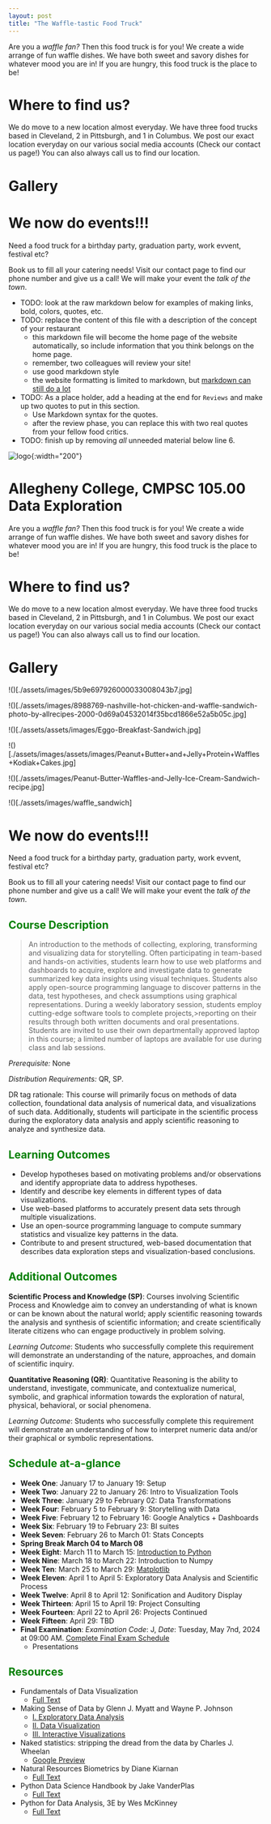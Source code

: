 ```yaml
---
layout: post
title: "The Waffle-tastic Food Truck"
---
```


Are you a _waffle fan?_ Then this food truck is for you! We create a wide arrange
of fun waffle dishes. We have both sweet and savory dishes for whatever mood 
you are in! If you are hungry, this food truck is the place to be!

# Where to find us?

We do move to a new location almost everyday. We have three food trucks 
based in Cleveland, 2 in Pittsburgh, and 1 in Columbus. We post our exact 
location everyday on our various social media accounts (Check our contact us 
page!) You can also always call us to find our location.

# Gallery

# We now do events!!!

Need a food truck for a birthday party, graduation party, work evvent, festival
etc?

Book us to fill all your catering needs! Visit our contact page to find our 
phone number and give us a call! We will make your event the _talk of the town_.

- TODO: look at the raw markdown below for examples of making links, bold, colors, quotes, etc.
- TODO: replace the content of this file with a description of the concept of your restaurant
  - this markdown file will become the home page of the website automatically, so include
    information that you think belongs on the home page.
  - remember, two colleagues will review your site!
  - use good markdown style
  - the website formatting is limited to markdown, but
  [markdown can still do a lot](https://www.markdownguide.org/tools/jekyll/)
- TODO: As a place holder, add a heading at the end for `Reviews` and make up two quotes to
  put in this section.
  - Use Markdown syntax for the quotes.
  - after the review phase, you can replace this with two real quotes from your fellow
  food critics.
- TODO: finish up by removing _all_ unneeded material below line 6.

![logo](./assets/images/magnifying-glass-logo.jpeg){:width="200"}

# Allegheny College, CMPSC 105.00 Data Exploration


Are you a _waffle fan?_ Then this food truck is for you! We create a wide arrange
of fun waffle dishes. We have both sweet and savory dishes for whatever mood 
you are in! If you are hungry, this food truck is the place to be!

# Where to find us?

We do move to a new location almost everyday. We have three food trucks 
based in Cleveland, 2 in Pittsburgh, and 1 in Columbus. We post our exact 
location everyday on our various social media accounts (Check our contact us 
page!) You can also always call us to find our location.

# Gallery

!()[./assets/images/5b9e697926000033008043b7.jpg]

!()[./assets/images/8988769-nashville-hot-chicken-and-waffle-sandwich-photo-by-allrecipes-2000-0d69a04532014f35bcd1866e52a5b05c.jpg]

!()[./assets/assets/images/Eggo-Breakfast-Sandwich.jpg]

!()[./assets/images/assets/images/Peanut+Butter+and+Jelly+Protein+Waffles+Kodiak+Cakes.jpg]

!()[./assets/images/Peanut-Butter-Waffles-and-Jelly-Ice-Cream-Sandwich-recipe.jpg]

!()[./assets/images/waffle_sandwich]

# We now do events!!!

Need a food truck for a birthday party, graduation party, work evvent, festival
etc?

Book us to fill all your catering needs! Visit our contact page to find our 
phone number and give us a call! We will make your event the _talk of the town_.

## <span style="color:green">Course Description</span>

>An introduction to the methods of collecting, exploring, transforming and visualizing data for
>storytelling. Often participating in team-based and hands-on activities, students learn how to
>use web platforms and dashboards to acquire, explore and investigate data to generate summarized
>key data insights using visual techniques. Students also apply open-source programming language to
>discover patterns in the data, test hypotheses, and check assumptions using graphical representations.
>During a weekly laboratory session, students employ cutting-edge software tools to complete projects,>reporting on their results through both written documents and oral presentations. Students are invited
>to use their own departmentally approved laptop in this course; a limited number of laptops are
>available for use during class and lab sessions.

_Prerequisite:_ None

_Distribution Requirements:_ QR, SP.

DR tag rationale: This course will primarily focus on methods of data collection, foundational data analysis of numerical data, and visualizations of such data. Additionally, students will participate in the scientific process during the exploratory data analysis and apply scientific reasoning to analyze and synthesize data.

## <span style="color:green">Learning Outcomes</span>

- Develop hypotheses based on motivating problems and/or observations and identify appropriate data to address hypotheses.
- Identify and describe key elements in different types of data visualizations.
- Use web-based platforms to accurately present data sets through multiple visualizations.
- Use an open-source programming language to compute summary statistics and visualize key patterns in the data.
- Contribute to and present structured, web-based documentation that describes data exploration steps and visualization-based conclusions.

## <span style="color:green">Additional Outcomes</span>

**Scientific Process and Knowledge (SP)**: Courses involving Scientific Process and Knowledge
aim to convey an understanding of what is known or can be known about the natural world;
apply scientific reasoning towards the analysis and synthesis of scientific information; and
create scientifically literate citizens who can engage productively in problem solving.

*Learning Outcome*: Students who successfully complete this requirement will demonstrate an
understanding of the nature, approaches, and domain of scientific inquiry.

**Quantitative Reasoning (QR)**: Quantitative Reasoning is the ability to understand,
investigate, communicate, and contextualize numerical, symbolic, and graphical information
towards the exploration of natural, physical, behavioral, or social phenomena.

*Learning Outcome*: Students who successfully complete this requirement will demonstrate
an understanding of how to interpret numeric data and/or their graphical or symbolic
representations.

## <span style="color:green">Schedule at-a-glance</span>

- **Week One**: January 17 to January 19: Setup
- **Week Two**: January 22 to January 26: Intro to Visualization Tools
- **Week Three**: January 29 to February 02: Data Transformations
- **Week Four**: February 5 to February 9: Storytelling with Data
- **Week Five**: February 12 to February 16: Google Analytics + Dashboards
- **Week Six**: February 19 to February 23: BI suites
- **Week Seven**: February 26 to March 01: Stats Concepts
- **Spring Break March 04 to March 08**
- **Week Eight**: March 11 to March 15: [Introduction to Python](https://jakevdp.github.io/PythonDataScienceHandbook/index.html)
- **Week Nine**: March 18 to March 22: Introduction to Numpy
- **Week Ten**: March 25 to March 29: [Matplotlib](https://matplotlib.org/stable/gallery/index.html)
- **Week Eleven**: April 1 to April 5: Exploratory Data Analysis and Scientific Process
- **Week Twelve**: April 8 to April 12: Sonification and Auditory Display
- **Week Thirteen**: April 15 to April 19: Project Consulting
- **Week Fourteen**: April 22 to April 26: Projects Continued
- **Week Fifteen**: April 29: TBD
- **Final Examination**: *Examination Code*: J, *Date*: Tuesday, May 7nd, 2024 at 09:00 AM. [Complete Final Exam Schedule](https://sites.allegheny.edu/registrar/spring-2024-final-exam-schedule/)
    - Presentations

## <span style="color:green">Resources</span>

- Fundamentals of Data Visualization
    - [Full Text](https://clauswilke.com/dataviz/)
- Making Sense of Data by Glenn J. Myatt and Wayne P. Johnson
    - [I. Exploratory Data Analysis](https://ebookcentral.proquest.com/lib/allegheny-ebooks/detail.action?pq-origsite=summon&docID=1729064)
    - [II. Data Visualization](https://ebookcentral.proquest.com/lib/allegheny-ebooks/detail.action?pq-origsite=summon&docID=427614)
    - [III. Interactive Visualizations](https://ebookcentral.proquest.com/lib/allegheny-ebooks/detail.action?pq-origsite=summon&docID=697915)
- Naked statistics: stripping the dread from the data by Charles J. Wheelan
    - [Google Preview](https://books.google.com/books/about/Naked_Statistics_Stripping_the_Dread_fro.html?id=BgFJfC_CrTAC)
- Natural Resources Biometrics by Diane Kiarnan
    - [Full Text](https://milnepublishing.geneseo.edu/natural-resources-biometrics/chapter/chapter-1-descriptive-statistics-and-the-normal-distribution/)
-  Python Data Science Handbook by Jake VanderPlas
    - [Full Text](https://jakevdp.github.io/PythonDataScienceHandbook/index.html)
- Python for Data Analysis, 3E by Wes McKinney
    - [Full Text](https://wesmckinney.com/book/)
